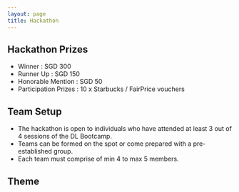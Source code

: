 ```yaml
---
layout: page
title: Hackathon
---
```


## Hackathon Prizes

* Winner : SGD 300
* Runner Up : SGD 150
* Honorable Mention : SGD 50
* Participation Prizes : 10 x Starbucks / FairPrice vouchers

## Team Setup

* The hackathon is open to individuals who have attended at least 3 out of 4 sessions of the DL Bootcamp. 
* Teams can be formed on the spot or come prepared with a pre-established group.
* Each team must comprise of min 4 to max 5 members.

## Theme



